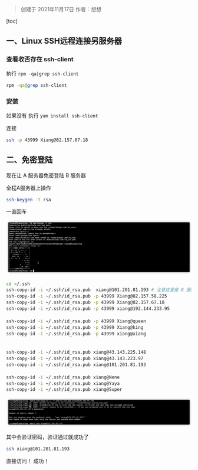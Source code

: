 > 创建于 2021年11月17日
> 作者：想想

[toc]



## 一、Linux SSH远程连接另服务器

### 查看收否存在 ssh-client

执行 `rpm -qa|grep ssh-client`

```sh
rpm -qa|grep ssh-client
```

### 安装

如果没有 执行 `yum install ssh-client`

连接

```sh
ssh -p 43999 Xiang@82.157.67.18
```



## 二、免密登陆

现在让 A 服务器免密登陆 B 服务器

全程A服务器上操作

```sh
ssh-keygen -t rsa
```

一直回车

![image-20211228140158594](images/image-20211228140158594.png)

```sh
cd ~/.ssh
ssh-copy-id -i ~/.ssh/id_rsa.pub  xiang@101.201.81.193 # 注意这里是 B 服务器登陆
ssh-copy-id -i ~/.ssh/id_rsa.pub -p 43999 Xiang@82.157.58.225
ssh-copy-id -i ~/.ssh/id_rsa.pub -p 43999 Xiang@82.157.67.18
ssh-copy-id -i ~/.ssh/id_rsa.pub -p 43999 xiang@192.144.233.95

ssh-copy-id -i ~/.ssh/id_rsa.pub -p 43999 Xiang@queen
ssh-copy-id -i ~/.ssh/id_rsa.pub -p 43999 Xiang@king
ssh-copy-id -i ~/.ssh/id_rsa.pub -p 43999 xiang@xiang


ssh-copy-id -i ~/.ssh/id_rsa.pub xiang@43.143.225.148
ssh-copy-id -i ~/.ssh/id_rsa.pub xiang@43.143.223.97
ssh-copy-id -i ~/.ssh/id_rsa.pub xiang@101.201.81.193

ssh-copy-id -i ~/.ssh/id_rsa.pub xiang@Nene
ssh-copy-id -i ~/.ssh/id_rsa.pub xiang@Yaya
ssh-copy-id -i ~/.ssh/id_rsa.pub xiang@Super
```

![image-20211228141903251](images/image-20211228141903251.png)

其中会验证密码，验证通过就成功了

```sh
ssh xiang@101.201.81.193
```

直接访问！ 成功！

